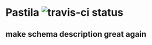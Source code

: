 # Pastila ![travis-ci status](https://travis-ci.org/harlov/pastila.svg?branch=master)
## make schema description great again

